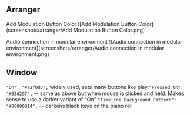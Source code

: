 ## Arranger

Add Modulation Button Color
![Add Modulation Button Color](screenshots/arranger/Add Modulation Button Color.png)

Audio connection in modular environment
![Audio connection in modular environment](screenshots/arranger/Audio connection in modular environment.png)

## Window

`"On": "#a2f0d3",` widely used, sets many buttons like play
`"Pressed On": "#63d297",` -- same as above but when mouse is clicked and held. Makes sense to use a darker variant of "On"
`"Timeline Background Pattern": "#00000014",` -- darkens black keys on the piano roll
